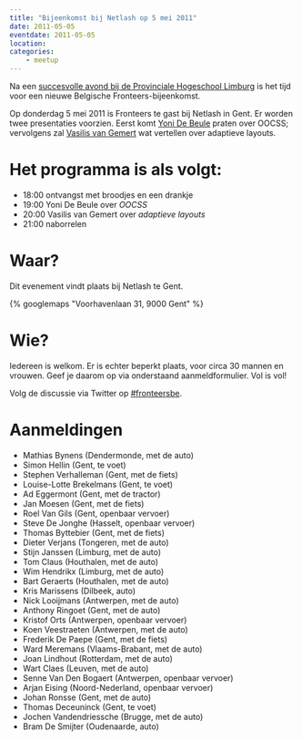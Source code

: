 ```yaml
---
title: "Bijeenkomst bij Netlash op 5 mei 2011"
date: 2011-05-05
eventdate: 2011-05-05
location: 
categories: 
    - meetup
---
```

Na een [succesvolle avond bij de Provinciale Hogeschool Limburg](/bijeenkomsten/2011/phl) is het tijd voor een nieuwe Belgische Fronteers-bijeenkomst.

Op donderdag 5 mei 2011 is Fronteers te gast bij Netlash in Gent. Er worden twee presentaties voorzien. Eerst komt [Yoni De Beule](http://www.yonidebeule.be/) praten over OOCSS; vervolgens zal [Vasilis van Gemert](http://vasilis.nl/) wat vertellen over adaptieve layouts.

# Het programma is als volgt:

* 18:00 ontvangst met broodjes en een drankje
* 19:00 Yoni De Beule over _OOCSS_
* 20:00 Vasilis van Gemert over _adaptieve layouts_
* 21:00 naborrelen

# Waar?

Dit evenement vindt plaats bij Netlash te Gent.

{% googlemaps "Voorhavenlaan 31, 9000 Gent" %}

# Wie?

Iedereen is welkom. Er is echter beperkt plaats, voor circa 30 mannen en vrouwen. Geef je daarom op via onderstaand aanmeldformulier. Vol is vol!

Volg de discussie via Twitter op [#fronteersbe](https://twitter.com/search?q=%23fronteersbe).

# Aanmeldingen

* Mathias Bynens (Dendermonde, met de auto)
* Simon Hellin (Gent, te voet)
* Stephen Verhalleman (Gent, met de fiets)
* Louise-Lotte Brekelmans (Gent, te voet)
* Ad Eggermont (Gent, met de tractor)
* Jan Moesen (Gent, met de fiets)
* Roel Van Gils (Gent, openbaar vervoer)
* Steve De Jonghe (Hasselt, openbaar vervoer)
* Thomas Byttebier (Gent, met de fiets)
* Dieter Verjans (Tongeren, met de auto)
* Stijn Janssen (Limburg, met de auto)
* Tom Claus (Houthalen, met de auto)
* Wim Hendrikx (Limburg, met de auto)
* Bart Geraerts (Houthalen, met de auto)
* Kris Marissens (Dilbeek, auto)
* Nick Looijmans (Antwerpen, met de auto)
* Anthony Ringoet (Gent, met de auto)
* Kristof Orts (Antwerpen, openbaar vervoer)
* Koen Veestraeten (Antwerpen, met de auto)
* Frederik De Paepe (Gent, met de fiets)
* Ward Meremans (Vlaams-Brabant, met de auto)
* Joan Lindhout (Rotterdam, met de auto)
* Wart Claes (Leuven, met de auto)
* Senne Van Den Bogaert (Antwerpen, openbaar vervoer)
* Arjan Eising (Noord-Nederland, openbaar vervoer)
* Johan Ronsse (Gent, met de auto)
* Thomas Deceuninck (Gent, te voet)
* Jochen Vandendriessche (Brugge, met de auto)
* Bram De Smijter (Oudenaarde, auto)

